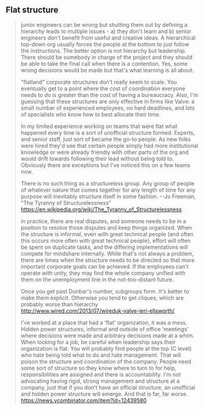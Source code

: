 ## Flat structure

> junior engineers can be wrong but shutting them out by defining a hierarchy leads to multiple issues - a) they don't learn and b) senior engineers don't benefit from useful and creative ideas. A hierarchical top-down org usually forces the people at the bottom to just follow the instructions. The better option is not hierarchy but leadership. There should be somebody in charge of the project and they should be able to take the final call when there is a contention. Yes, some wrong decisions would be made but that's what learning is all about.
>
> "flatland" corporate structures don't really seem to scale. You eventually get to a point where the cost of coordination everyone needs to do is greater than the cost of having a bureaucracy. Also, I'm guessing that these structures are only effective in firms like Valve: a small number of experienced employees, no hard deadlines, and lots of specialists who know how to best allocate their time.
>
> In my limited experience working on teams that were flat what happened every time is a sort of unofficial structure formed. Experts, and senior staff, just sort of became the go-to people. As new folks were hired they'd see that certain people simply had more institutional knowledge or were already friendly with other parts of the org and would drift towards following their lead without being told to. Obviously there are exceptions but I've noticed this on a few teams now.
>
> There is no such thing as a structureless group. Any group of people of whatever nature that comes together for any length of time for any purpose will inevitably structure itself in some fashion. --Jo Freeman, "The Tyranny of Structurelessness"
> https://en.wikipedia.org/wiki/The_Tyranny_of_Structurelessness
>
> in practice, there are real disputes, and someone needs to be in a position to resolve those disputes and keep things organized. When the structure is informal, even with great technical people (and often this occurs more often with great technical people), effort will often be spent on duplicate tasks, and the differing implementations will compete for mindshare internally. While that's not always a problem, there are times when the structure needs to be directed so that more important corporate goals can be achieved. If the employees can't operate with unity, they may find the whole company unified with them on the unemployment line in the not-too-distant future.
>
> Once you get past Dunbar's number, subgroups form. It's better to make them explicit. Otherwise you tend to get cliques, which are probably worse than hierarchy
> http://www.wired.com/2013/07/wireduk-valve-jeri-ellsworth/
>
> I've worked at a place that had a 'flat' organization, it was a mess. Hidden power structures, informal and outside of office 'meetings' where decisions were made and arbitrary decisions made at a whim.
> When looking for a job, be careful when leadership says their organization is flat. You will probably find people at the top (C level) who hate being told what to do and hate management. That will poison the structure and coordination of the company. People need some sort of structure so they know where to turn to for help, responsibilities are assigned and there is accountability.
> I'm not advocating having rigid, strong management and structure at a company, just that if you don't have an official structure, an unofficial and hidden power structure will emerge. And that is far, far worse.
> https://news.ycombinator.com/item?id=12439580
